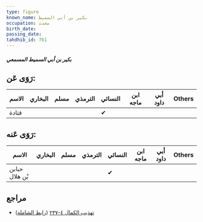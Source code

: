 ```yaml
---
type: figure
known_name: بكير بن أبي السميط
occupation: محدث
birth_date:
passing_date:
tahdhib_id: 761
---
```

##### بكير بن أبي السميط المسمعي

## رَوَى عَن:
| الاسم | البخاري | مسلم | الترمذي | النسائي | ابن ماجه | أبي داود | Others |
| ----- | ------- | ---- | ------- | ------- | -------- | -------- | ------ |
| قتادة |         |      |         | ✔       |          |          |        |
## رَوَى عَنه:
| الاسم          | البخاري | مسلم | الترمذي | النسائي | ابن ماجه | أبي داود | Others |
| -------------- | ------- | ---- | ------- | ------- | -------- | -------- | ------ |
| حبابن بْن هلال |         |      |         | ✔       |          |          |        |
## مراجع
- [تهذيب الكمال ٤-٢٣٧](obsidian://open?vault=Tahdhib-al-Kamal&file=Figures/٧٦١-بكير%20بن%20أبي%20السميط%20المسمعي) ([رابط الشاملة](https://shamela.ws/book/3722/1751))